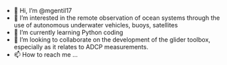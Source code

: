 - 👋 Hi, I’m @mgentil17
- 👀 I’m interested in the remote observation of ocean systems through the use of autonomous underwater vehicles, buoys, satellites
- 🌱 I’m currently learning Python coding
- 💞️ I’m looking to collaborate on the development of the glider toolbox, especially as it relates to ADCP measurements.
- 📫 How to reach me ...

<!---
mgentil17/mgentil17 is a ✨ special ✨ repository because its `README.md` (this file) appears on your GitHub profile.
You can click the Preview link to take a look at your changes.
--->
